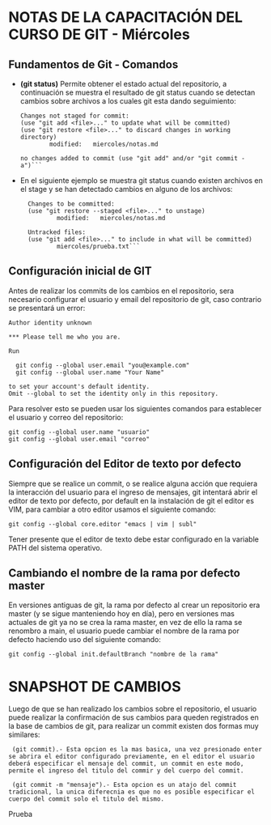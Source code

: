 # NOTAS DE LA CAPACITACIÓN DEL CURSO DE GIT - Miércoles

## Fundamentos de Git - Comandos

- **(git status)** Permite obtener el estado actual del repositorio, a continuación se muestra el resultado de git status cuando se detectan cambios sobre archivos a los cuales git esta dando seguimiento:
    ```On branch nuevaRama
    Changes not staged for commit:
    (use "git add <file>..." to update what will be committed)
    (use "git restore <file>..." to discard changes in working directory)
            modified:   miercoles/notas.md

    no changes added to commit (use "git add" and/or "git commit -a")```

- En el siguiente ejemplo se muestra git status cuando existen archivos en el stage y se han detectado cambios en alguno de los archivos:
  ```On branch nuevaRama
    Changes to be committed:
    (use "git restore --staged <file>..." to unstage)
            modified:   miercoles/notas.md

    Untracked files:
    (use "git add <file>..." to include in what will be committed)
            miercoles/prueba.txt```

## Configuración inicial de GIT

Antes de realizar los commits de los cambios en el repositorio, sera necesario configurar el usuario y email del repositorio de git, caso contrario se presentará un error:

```$ git commit -m "Se añaden notas"
Author identity unknown

*** Please tell me who you are.

Run

  git config --global user.email "you@example.com"
  git config --global user.name "Your Name"

to set your account's default identity.
Omit --global to set the identity only in this repository.
```

Para resolver esto se pueden usar los siguientes comandos para establecer el usuario y correo del repositorio:

```
git config --global user.name "usuario"
git config --global user.email "correo"
```

## Configuración del Editor de texto por defecto

Siempre que se realice un commit, o se realice alguna acción que requiera la interacción del usuario para el ingreso de mensajes, git intentará abrir el editor de texto por defecto, por default en la instalación de git el editor es VIM, para cambiar a otro editor usamos el siguiente comando:

```
git config --global core.editor "emacs | vim | subl"
```

Tener presente que el editor de texto debe estar configurado en la variable PATH del sistema operativo.

## Cambiando el nombre de la rama por defecto master

En versiones antiguas de git, la rama por defecto al crear un repositorio era master (y se sigue manteniendo hoy en día), pero en versiones mas actuales de git ya no se crea la rama master, en vez de ello la rama se renombro a main, el usuario puede cambiar el nombre de la rama por defecto haciendo uso del siguiente comando:

```
git config --global init.defaultBranch "nombre de la rama"
```


# SNAPSHOT DE CAMBIOS

Luego de que se han realizado los cambios sobre el repositorio, el usuario puede realizar la confirmación de sus cambios para queden registrados en la base de cambios de git, para realizar un commit existen dos formas muy similares:

```
 (git commit).- Esta opcion es la mas basica, una vez presionado enter se abrira el editor configurado previamente, en el editor el usuario deberá especificar el mensaje del commit, un commit en este modo, permite el ingreso del titulo del commir y del cuerpo del commit.

 (git commit -m "mensaje").- Esta opcion es un atajo del commit tradicional, la unica diferecnia es que no es posible especificar el cuerpo del commit solo el titulo del mismo.
```

Prueba
